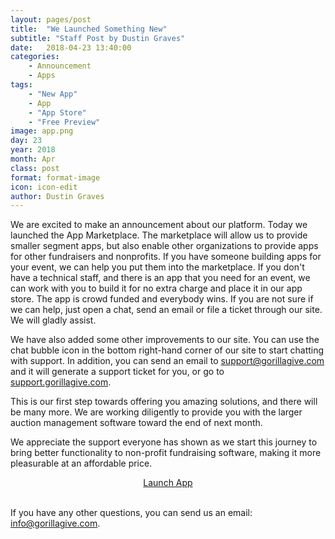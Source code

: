 ```yaml
---
layout: pages/post
title:  "We Launched Something New"
subtitle: "Staff Post by Dustin Graves"
date:   2018-04-23 13:40:00
categories: 
    - Announcement
    - Apps
tags: 
    - "New App"
    - App
    - "App Store"
    - "Free Preview"
image: app.png
day: 23
year: 2018
month: Apr
class: post
format: format-image
icon: icon-edit
author: Dustin Graves
---
```

We are excited to make an announcement about our platform. Today we launched the App Marketplace. The marketplace will allow us to provide smaller segment apps, but also enable other organizations to provide apps for other fundraisers and nonprofits. If you have someone building apps for your event, we can help you put them into the marketplace. If you don't have a technical staff, and there is an app that you need for an event, we can work with you to build it for no extra charge and place it in our app store. The app is crowd funded and everybody wins. If you are not sure if we can help, just open a chat, send an email or file a ticket through our site. We will gladly assist.

We have also added some other improvements to our site. You can use the chat bubble icon in the bottom right-hand corner of our site to start chatting with support. In addition, you can send an email to [support@gorillagive.com][supportemail] and it will generate a support ticket for you, or go to [support.gorillagive.com][support].

This is our first step towards offering you amazing solutions, and there will be many more. We are working diligently to provide you with the larger auction management software toward the end of next month.

We appreciate the support everyone has shown as we start this journey to bring better functionality to non-profit fundraising software, making it more pleasurable at an affordable price.

<center><a href="https://app.gorillagive.com" class="btn btn-large btn-warning">Launch App</a></center><br />



If you have any other questions, you can send us an email: [info@gorillagive.com][email].

[support]: https://support.gorillagive.com
[gorillagive]: http://gorillagive.com
[email]: mailto:info@gorillagive.com
[supportemail]: mailto:support@gorillagive.com
